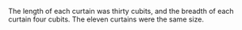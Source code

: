 The length of each curtain was thirty cubits, and the breadth of each curtain four cubits. The eleven curtains were the same size.
